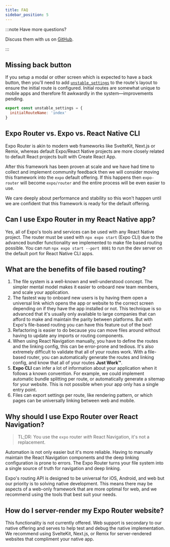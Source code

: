 ```yaml
---
title: FAQ
sidebar_position: 5
---
```


:::note Have more questions?

Discuss them with us on [GitHub](https://github.com/expo/router/discussions).

:::

## Missing back button

If you setup a modal or other screen which is expected to have a back button, then you'll need to add [`unstable_settings`](https://expo.github.io/router/docs/features/routing/#layout-settings) to the route's layout to ensure the initial route is configured. Initial routes are somewhat unique to mobile apps and therefore fit awkwardly in the system––improvements pending.

```jsx title=app/_layout.tsx
export const unstable_settings = {
  initialRouteName: 'index'
}
```

## Expo Router vs. Expo vs. React Native CLI

Expo Router is akin to modern web frameworks like SvelteKit, Next.js or Remix, whereas default Expo/React Native projects are more closely related to default React projects built with Create React App.

After this framework has been proven at scale and we have had time to collect and implement community feedback then we will consider moving this framework into the `expo` default offering. If this happens then `expo-router` will become `expo/router` and the entire process will be even easier to use.

We care deeply about performance and stability so this won't happen until we are confident that this framework is ready for the default offering.

## Can I use Expo Router in my React Native app?

Yes, all of Expo's tools and services can be used with any React Native project. The router must be used with `npx expo start` (Expo CLI) due to the advanced bundler functionality we implemented to make file based routing possible. You can run `npx expo start --port 8081` to run the dev server on the default port for React Native CLI apps.

## What are the benefits of file based routing?

1. The file system is a well-known and well-understood concept. The simpler mental model makes it easier to onboard new team members, and scale your application.
2. The fastest way to onboard new users is by having them open a universal link which opens the app or website to the correct screen depending on if they have the app installed or not. This technique is so advanced that it's usually only available to large companies that can afford to make and maintain the parity between platforms. But with Expo's file-based routing you can have this feature out of the box!
3. Refactoring is easier to do because you can move files around without having to update any imports or routing components.
4. When using React Navigation manually, you have to define the routes and the linking config, this can be error-prone and tedious. It's also extremely difficult to validate that all of your routes work. With a file-based router, you can automatically generate the routes and linking config, and know that all of your routes **Just Work™**.
5. **Expo CLI** can infer a lot of information about your application when it follows a known convention. For example, we could implement automatic bundle splitting per route, or automatically generate a sitemap for your website. This is not possible when your app only has a single entry point.
6. Files can export settings per route, like rendering pattern, or which pages can be universally linking between web and mobile.

<!-- TODO: List React 18 features when they're implemented. -->

## Why should I use Expo Router over React Navigation?

> TL;DR: You use the `expo` router _with_ React Navigation, it's not a replacement.

Automation is not only easier but it's more reliable. Having to manually maintain the React Navigation components and the deep linking configuration is prone to errors. The Expo Router turns your file system into a single source of truth for navigation and deep linking.

Expo's routing API is designed to be universal for iOS, Android, and web but our priority is to solving native development. This means there may be aspects of a web-only framework that are more optimal for web, and we recommend using the tools that best suit your needs.

## How do I server-render my Expo Router website?

This functionality is not currently offered. Web support is secondary to our native offering and serves to help test and debug the native implementation. We recommend using SvelteKit, Next.js, or Remix for server-rendered websites that compliment your native app.
